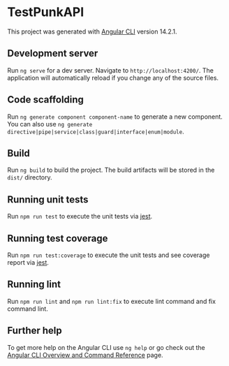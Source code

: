 # TestPunkAPI

This project was generated with [Angular CLI](https://github.com/angular/angular-cli) version 14.2.1.

## Development server

Run `ng serve` for a dev server. Navigate to `http://localhost:4200/`. The application will automatically reload if you change any of the source files.

## Code scaffolding

Run `ng generate component component-name` to generate a new component. You can also use `ng generate directive|pipe|service|class|guard|interface|enum|module`.

## Build

Run `ng build` to build the project. The build artifacts will be stored in the `dist/` directory.

## Running unit tests

Run `npm run test` to execute the unit tests via [jest](https://jestjs.io/docs/testing-frameworks).

## Running test coverage

Run `npm run test:coverage` to execute the unit tests and see coverage report via [jest](https://jestjs.io/docs/testing-frameworks).

## Running lint

Run `npm run lint` and `npm run lint:fix` to execute lint command and fix command lint.

## Further help

To get more help on the Angular CLI use `ng help` or go check out the [Angular CLI Overview and Command Reference](https://angular.io/cli) page.

